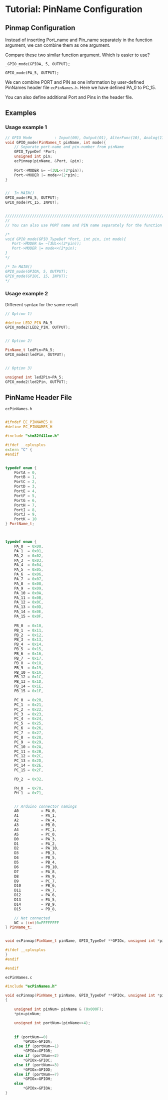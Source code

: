 # Tutorial: PinName Configuration

## Pinmap Configuration

Instead of inserting Port_name and Pin_name separately in the function argument, we can combine them as one argument.



Compare these two similar function argument. Which is easier to use?

`_GPIO_mode(GPIOA, 5, OUTPUT);`

`GPIO_mode(PA_5, OUTPUT);`



We can combine PORT and PIN as one information by user-defined  PinNames header file `ecPinNames.h`. Here we have defined PA_0 to PC_15.

You can also define additional  Port and Pins in the header file.





## Examples

### Usage example 1

```cpp
// GPIO Mode          : Input(00), Output(01), AlterFunc(10), Analog(11, reset)
void GPIO_mode(PinNames_t pinName, int mode){
	// Separate port-name and pin-number from pinName
    GPIO_TypeDef *Port;
	unsigned int pin;
	ecPinmap(pinName, &Port, &pin);
    
   	Port->MODER &= ~(3UL<<(2*pin));     
   	Port->MODER |= mode<<(2*pin);    
}


//  In MAIN()
GPIO_mode(PA_5, OUTPUT);
GPIO_mode(PC_15, INPUT);


////////////////////////////////////////////////////////////////////////////////////
//
// You can also use PORT name and PIN name separately for the function argument

/*  
void GPIO_mode(GPIO_TypeDef *Port, int pin, int mode){
   Port->MODER &= ~(3UL<<(2*pin));     
   Port->MODER |= mode<<(2*pin);    
}
*/

/* In MAIN()
GPIO_mode(GPIOA, 5, OUTPUT);
GPIO_mode(GPIOC, 15, INPUT);
*/

```

### Usage example 2

Different syntax for the same result

```cpp
// Option 1)

#define LED2_PIN PA_5
GPIO_mode2(LED2_PIN, OUTPUT);  


// Option 2)

PinName_t ledPin=PA_5;
GPIO_mode2(ledPin, OUTPUT);


// Option 3)

unsigned int led2Pin=PA_5;	
GPIO_mode2(led2Pin, OUTPUT);

```



## PinName Header File

`ecPinNames.h`

```cpp

#ifndef EC_PINNAMES_H
#define EC_PINNAMES_H

#include "stm32f411xe.h"

#ifdef __cplusplus
extern "C" {
#endif


typedef enum {
    PortA = 0,
    PortB = 1,
    PortC = 2,
    PortD = 3,
    PortE = 4,
    PortF = 5,
    PortG = 6,
    PortH = 7,
    PortI = 8,
    PortJ = 9,
    PortK = 10
} PortName_t;



typedef enum {
    PA_0  = 0x00,
    PA_1  = 0x01,    
    PA_2  = 0x02,
    PA_3  = 0x03,
    PA_4  = 0x04,    
    PA_5  = 0x05,
    PA_6  = 0x06,
    PA_7  = 0x07,
    PA_8  = 0x08,
    PA_9  = 0x09,
    PA_10 = 0x0A,
    PA_11 = 0x0B,
    PA_12 = 0x0C,
    PA_13 = 0x0D,
    PA_14 = 0x0E,
    PA_15 = 0x0F,
    
    PB_0  = 0x10,
    PB_1  = 0x11,
    PB_2  = 0x12,
    PB_3  = 0x13,
    PB_4  = 0x14,
    PB_5  = 0x15,
    PB_6  = 0x16,
    PB_7  = 0x17,
    PB_8  = 0x18,
    PB_9  = 0x19,
    PB_10 = 0x1A,
    PB_12 = 0x1C,
    PB_13 = 0x1D,
    PB_14 = 0x1E,
    PB_15 = 0x1F,

    PC_0  = 0x20,
    PC_1  = 0x21,
    PC_2  = 0x22,
    PC_3  = 0x23,
    PC_4  = 0x24,
    PC_5  = 0x25,
    PC_6  = 0x26,
    PC_7  = 0x27,
    PC_8  = 0x28,
    PC_9  = 0x29,
    PC_10 = 0x2A,
    PC_11 = 0x2B,
    PC_12 = 0x2C,
    PC_13 = 0x2D,
    PC_14 = 0x2E,
    PC_15 = 0x2F,

    PD_2  = 0x32,

    PH_0  = 0x70,
    PH_1  = 0x71,


    // Arduino connector namings
    A0          = PA_0,
    A1          = PA_1,
    A2          = PA_4,
    A3          = PB_0,
    A4          = PC_1,
    A5          = PC_0,
    D0          = PA_3,
    D1          = PA_2,
    D2          = PA_10,
    D3          = PB_3,
    D4          = PB_5,
    D5          = PB_4,
    D6          = PB_10,
    D7          = PA_8,
    D8          = PA_9,
    D9          = PC_7,
    D10         = PB_6,
    D11         = PA_7,
    D12         = PA_6,
    D13         = PA_5,
    D14         = PB_9,
    D15         = PB_8,

    // Not connected
    NC = (int)0xFFFFFFFF
} PinName_t;


void ecPinmap(PinName_t pinName, GPIO_TypeDef **GPIOx, unsigned int *pin);

#ifdef __cplusplus
}
#endif

#endif
```

`ecPinNames.c`

```cpp
#include "ecPinNames.h"

void ecPinmap(PinName_t pinName, GPIO_TypeDef **GPIOx, unsigned int *pin)
{
	
	unsigned int pinNum= pinName & (0x000F);
	*pin=pinNum;

	unsigned int portNum=(pinName>>4);
	
	
	if (portNum==0)
		*GPIOx=GPIOA;
	else if (portNum==1)
		*GPIOx=GPIOB;
	else if (portNum==2)
		*GPIOx=GPIOC;
	else if (portNum==3)
		*GPIOx=GPIOD;
	else if (portNum==7)
		*GPIOx=GPIOH;
	else 
		*GPIOx=GPIOA;
}
```
